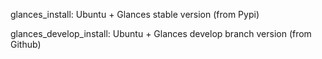 glances_install: Ubuntu + Glances stable version (from Pypi)

glances_develop_install: Ubuntu + Glances develop branch version (from Github)
